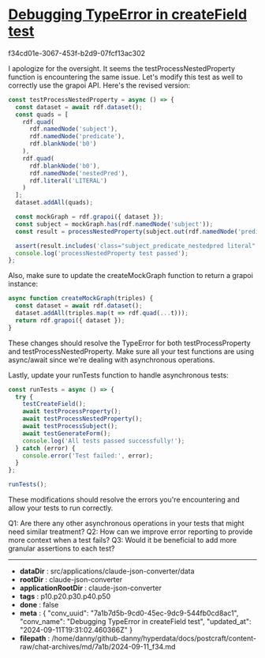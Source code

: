 # [Debugging TypeError in createField test](https://claude.ai/chat/7a1b7d5b-9cd0-45ec-9dc9-544fb0cd8ac1)

f34cd01e-3067-453f-b2d9-07fcf13ac302

 I apologize for the oversight. It seems the testProcessNestedProperty function is encountering the same issue. Let's modify this test as well to correctly use the grapoi API. Here's the revised version:

```javascript
const testProcessNestedProperty = async () => {
  const dataset = await rdf.dataset();
  const quads = [
    rdf.quad(
      rdf.namedNode('subject'),
      rdf.namedNode('predicate'),
      rdf.blankNode('b0')
    ),
    rdf.quad(
      rdf.blankNode('b0'),
      rdf.namedNode('nestedPred'),
      rdf.literal('LITERAL')
    )
  ];
  dataset.addAll(quads);

  const mockGraph = rdf.grapoi({ dataset });
  const subject = mockGraph.has(rdf.namedNode('subject'));
  const result = processNestedProperty(subject.out(rdf.namedNode('predicate')), ['subject', 'predicate']);

  assert(result.includes('class="subject_predicate_nestedpred literal"'), 'Nested property should be processed correctly');
  console.log('processNestedProperty test passed');
};
```

Also, make sure to update the createMockGraph function to return a grapoi instance:

```javascript
async function createMockGraph(triples) {
  const dataset = await rdf.dataset();
  dataset.addAll(triples.map(t => rdf.quad(...t)));
  return rdf.grapoi({ dataset });
}
```

These changes should resolve the TypeError for both testProcessProperty and testProcessNestedProperty. Make sure all your test functions are using async/await since we're dealing with asynchronous operations.

Lastly, update your runTests function to handle asynchronous tests:

```javascript
const runTests = async () => {
  try {
    testCreateField();
    await testProcessProperty();
    await testProcessNestedProperty();
    await testProcessSubject();
    await testGenerateForm();
    console.log('All tests passed successfully!');
  } catch (error) {
    console.error('Test failed:', error);
  }
};

runTests();
```

These modifications should resolve the errors you're encountering and allow your tests to run correctly.

Q1: Are there any other asynchronous operations in your tests that might need similar treatment?
Q2: How can we improve error reporting to provide more context when a test fails?
Q3: Would it be beneficial to add more granular assertions to each test?

---

* **dataDir** : src/applications/claude-json-converter/data
* **rootDir** : claude-json-converter
* **applicationRootDir** : claude-json-converter
* **tags** : p10.p20.p30.p40.p50
* **done** : false
* **meta** : {
  "conv_uuid": "7a1b7d5b-9cd0-45ec-9dc9-544fb0cd8ac1",
  "conv_name": "Debugging TypeError in createField test",
  "updated_at": "2024-09-11T19:31:02.460366Z"
}
* **filepath** : /home/danny/github-danny/hyperdata/docs/postcraft/content-raw/chat-archives/md/7a1b/2024-09-11_f34.md
